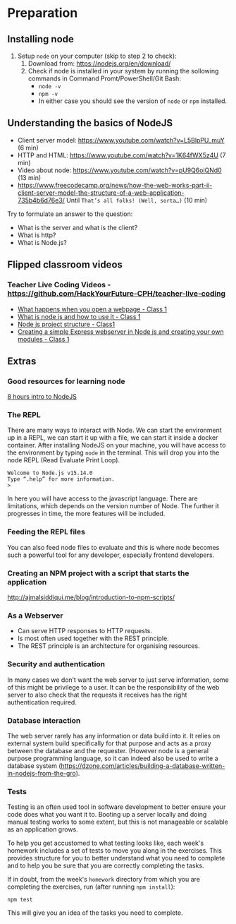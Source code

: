 # Preparation

## Installing node

1. Setup `node` on your computer (skip to step 2 to check):
   1. Download from: https://nodejs.org/en/download/
   2. Check if node is installed in your system by running the sollowing commands in Command Promt/PowerShell/Git Bash:
      - `node -v`
      - `npm -v`
      - In either case you should see the version of `node` or `npm` installed.

## Understanding the basics of NodeJS

- Client server model: https://www.youtube.com/watch?v=L5BlpPU_muY (6 min)
- HTTP and HTML: https://www.youtube.com/watch?v=1K64fWX5z4U (7 min)
- Video about node: https://www.youtube.com/watch?v=pU9Q6oiQNd0 (13 min)
- https://www.freecodecamp.org/news/how-the-web-works-part-ii-client-server-model-the-structure-of-a-web-application-735b4b6d76e3/ Until `That’s all folks! (Well, sorta…)` (10 min)

Try to formulate an answer to the question:

- What is the server and what is the client?
- What is http?
- What is Node.js?

## Flipped classroom videos

### Teacher Live Coding Videos - https://github.com/HackYourFuture-CPH/teacher-live-coding

- [What happens when you open a webpage - Class 1](https://youtu.be/wdj2LrpKSdg)
- [What is node js and how to use it - Class 1](https://youtu.be/gTa5R1PHIiY)
- [Node js project structure - Class1](https://youtu.be/CUY20f-KBxE)
- [Creating a simple Express webserver in Node js and creating your own modules - Class 1](https://youtu.be/R-dl4-VnZYA)

## Extras

### **Good resources for learning node**

[8 hours intro to NodeJS](https://www.youtube.com/watch?v=Oe421EPjeBE)

### **The REPL**

There are many ways to interact with Node. We can start the environment up in a REPL, we can start it up with a file, we can start it inside a docker container.
After installing NodeJS on your machine, you will have access to the environment by typing `node` in the terminal. This will drop you into the node REPL (Read Evaluate Print Loop).

```
Welcome to Node.js v15.14.0
Type “.help” for more information.
>
```

In here you will have access to the javascript language. There are limitations, which depends on the version number of Node. The further it progresses in time, the more features will be included.

### **Feeding the REPL files**

You can also feed node files to evaluate and this is where node becomes such a powerful tool for any developer, especially frontend developers.

### **Creating an NPM project with a script that starts the application**

http://ajmalsiddiqui.me/blog/introduction-to-npm-scripts/

### **As a Webserver**

- Can serve HTTP responses to HTTP requests.
- Is most often used together with the REST principle.
- The REST principle is an architecture for organising resources.

### **Security and authentication**

In many cases we don’t want the web server to just serve information, some of this might be privilege to a user. It can be the responsibility of the web server to also check that the requests it receives has the right authentication required.

### **Database interaction**

The web server rarely has any information or data build into it. It relies on external system build specifically for that purpose and acts as a proxy between the database and the requester. (However node is a general purpose programming language, so it can indeed also be used to write a database system (https://dzone.com/articles/building-a-database-written-in-nodejs-from-the-gro).

### **Tests**

Testing is an often used tool in software development to better ensure your code does what you want it to. Booting up a server locally and doing manual testing works to some extent, but this is not manageable or scalable as an application grows.

To help you get accustomed to what testing looks like, each week's homework includes a set of tests to move you along in the exercises. This provides structure for you to better understand what you need to complete and to help you be sure that you are correctly completing the tasks.

If in doubt, from the week's `homework` directory from which you are completing the exercises, run (after running `npm install`):

`npm test`

This will give you an idea of the tasks you need to complete.
